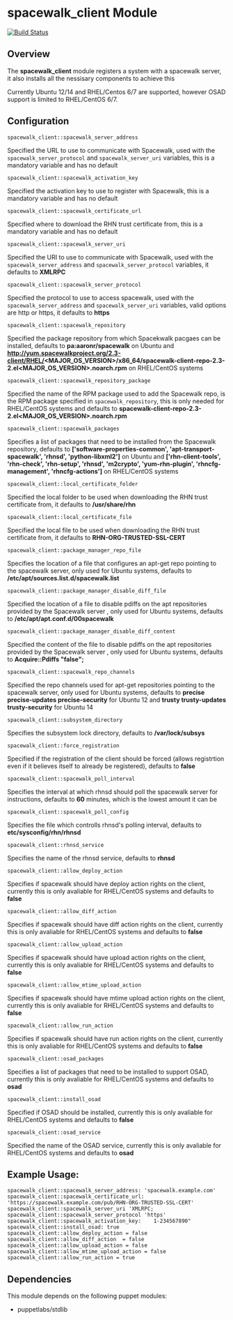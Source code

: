 # spacewalk_client Module
[![Build Status](https://travis-ci.org/Adaptavist/puppet-spacewalk_client.svg?branch=master)](https://travis-ci.org/Adaptavist/puppet-spacewalk_client)
## Overview

The **spacewalk_client** module registers a system with a spacewalk server, it also installs all the nessisary components to achieve this

Currently Ubuntu 12/14 and RHEL/Centos 6/7 are supported, however OSAD support is limited to RHEL/CentOS 6/7.

## Configuration

`spacewalk_client::spacewalk_server_address`

Specified the URL to use to communicate with Spacewalk, used with the `spacewalk_server_protocol` and `spacewalk_server_uri` variables, this is a mandatory variable and has no default

`spacewalk_client::spacewalk_activation_key`

Specified the activation key to use to register with Spacewalk, this is a mandatory variable and has no default

`spacewalk_client::spacewalk_certificate_url`

Specified where to download the RHN trust certificate from, this is a mandatory variable and has no default

`spacewalk_client::spacewalk_server_uri`

Specified the URI to use to communicate with Spacewalk, used with the `spacewalk_server_address` and `spacewalk_server_protocol` variables, it defaults to **XMLRPC**

`spacewalk_client::spacewalk_server_protocol`

Specified the protocol to use to access spacewalk, used with the `spacewalk_server_address` and `spacewalk_server_uri` variables, valid options are http or https, it defaults to **https**

`spacewalk_client::spacewalk_repository`

Specified the package repository from which Spacekwalk pacgaes can be installed, defaults to **pa:aaronr/spacewalk** on Ubuntu and **http://yum.spacewalkproject.org/2.3-client/RHEL/<MAJOR_OS_VERSION>/x86_64/spacewalk-client-repo-2.3-2.el<MAJOR_OS_VERSION>.noarch.rpm** on RHEL/CentOS systems

`spacewalk_client::spacewalk_repository_package`

Specified the name of the RPM package used to add the Spacewalk repo, is the RPM package specified in `spacewalk_repository`, this is only needed for RHEL/CentOS systems and defaults to **spacewalk-client-repo-2.3-2.el<MAJOR_OS_VERSION>.noarch.rpm**

`spacewalk_client::spacewalk_packages`

Specifies a list of packages that need to be installed from the Spacewalk repository, defaults to **['software-properties-common', 'apt-transport-spacewalk', 'rhnsd', 'python-libxml2']** on Ubuntu and **['rhn-client-tools', 'rhn-check', 'rhn-setup', 'rhnsd', 'm2crypto', 'yum-rhn-plugin', 'rhncfg-management', 'rhncfg-actions']** on RHEL/CentOS systems

`spacewalk_client::local_certificate_folder`

Specified the local folder to be used when downloading the RHN trust certificate from, it defaults to **/usr/share/rhn**

`spacewalk_client::local_certificate_file`

Specified the local file to be used when downloading the RHN trust certificate from, it defaults to **RHN-ORG-TRUSTED-SSL-CERT**

`spacewalk_client::package_manager_repo_file`

Specifies the location of a file that configures an apt-get repo pointing to the spacewalk server, only used for Ubuntu systems, defaults to **/etc/apt/sources.list.d/spacewalk.list**

`spacewalk_client::package_manager_disable_diff_file`

Specified the location of a file to disable pdiffs on the apt repositories provided by the Spacewalk server , only used for Ubuntu systems, defaults to **/etc/apt/apt.conf.d/00spacewalk**

`spacewalk_client::package_manager_disable_diff_content`

Specified the content of the file to disable pdiffs on the apt repositories provided by the Spacewalk server , only used for Ubuntu systems, defaults to **Acquire::Pdiffs "false";**

`spacewalk_client::spacewalk_repo_channels`

Specified the repo channels used for apt-get repositories pointing to the spacewalk server, only used for Ubuntu systems, defaults to **precise precise-updates precise-security** for Ubuntu 12 and **trusty trusty-updates trusty-security** for Ubuntu 14

`spacewalk_client::subsystem_directory`

Specifies the subsystem lock directory, defaults to **/var/lock/subsys**

`spacewalk_client::force_registration`

Specified if the registration of the client should be forced (allows registrtion even if it believes itself to already be registered), defaults to **false**

`spacewalk_client::spacewalk_poll_interval`

Specifies the interval at which rhnsd should poll the spacewalk server for instructions, defaults to **60** minutes, which is the lowest amount it can be

`spacewalk_client::spacewalk_poll_config`

Specifies the file which controlls rhnsd's polling interval, defaults to **etc/sysconfig/rhn/rhnsd**

`spacewalk_client::rhnsd_service`

Specifies the name of the rhnsd service, defaults to **rhnsd**

`spacewalk_client::allow_deploy_action`

Specifies if spacewalk should have deploy action rights on the client, currently this is only avaliable for RHEL/CentOS systems and defaults to **false**

`spacewalk_client::allow_diff_action`

Specifies if spacewalk should have diff action rights on the client, currently this is only avaliable for RHEL/CentOS systems and defaults to **false**

`spacewalk_client::allow_upload_action`

Specifies if spacewalk should have upload action rights on the client, currently this is only avaliable for RHEL/CentOS systems and defaults to **false**

`spacewalk_client::allow_mtime_upload_action`

Specifies if spacewalk should have mtime upload action rights on the client, currently this is only avaliable for RHEL/CentOS systems and defaults to **false**

`spacewalk_client::allow_run_action`

Specifies if spacewalk should have run action rights on the client, currently this is only avaliable for RHEL/CentOS systems and defaults to **false**

`spacewalk_client::osad_packages`

Specifies a list of packages that need to be installed to support OSAD, currently this is only avaliable for RHEL/CentOS systems and defaults to **osad**

`spacewalk_client::install_osad`

Specified if OSAD should be installed, currently this is only avaliable for RHEL/CentOS systems and defaults to **false**

`spacewalk_client::osad_service`

Specified the name of the OSAD service, currently this is only avaliable for RHEL/CentOS systems and defaults to **osad**

## Example Usage:
 
    spacewalk_client::spacewalk_server_address: 'spacewalk.example.com'
    spacewalk_client::spacewalk_certificate_url: 'https://spacewalk.example.com/pub/RHN-ORG-TRUSTED-SSL-CERT'
    spacewalk_client::spacewalk_server_uri 'XMLRPC;
    spacewalk_client::spacewalk_server_protocol 'https'
    spacewalk_client::spacewalk_activation_key:    1-234567890"
    spacewalk_client::install_osad: true
    spacewalk_client::allow_deploy_action = false
    spacewalk_client::allow_diff_action  = false
    spacewalk_client::allow_upload_action = false
    spacewalk_client::allow_mtime_upload_action = false
    spacewalk_client::allow_run_action = true


## Dependencies

This module depends on the following puppet modules:

* puppetlabs/stdlib

